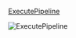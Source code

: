 [ExecutePipeline](assetlink://Packages/com.passivepicasso.thunderkit/Editor/Core/Pipelines/Jobs/ExecutePipeline.cs)

![ExecutePipeline](Packages/com.passivepicasso.thunderkit/Documentation/graphics/PipelineJobs/ExecutePipeline.png)
